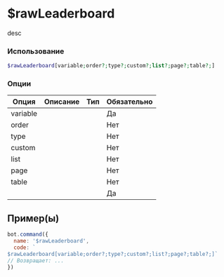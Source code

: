 # $rawLeaderboard
desc
### Использование
```php
$rawLeaderboard[variable;order?;type?;custom?;list?;page?;table?;]
```

### Опции

| Опция | Описание | Тип | Обязательно |
|--------|-------------|------|----------|
| variable |  |  | Да | 
| order |  |  | Нет | 
| type |  |  | Нет |
| custom |  |  | Нет |
| list |  |  | Нет |
| page |  |  | Нет |
| table |  |  | Нет |
|  |  |  | Да |
## Пример(ы)

```javascript
bot.command({
  name: '$rawLeaderboard',
  code: `
$rawLeaderboard[variable;order?;type?;custom?;list?;page?;table?;]`
// Возвращает: ...
})
```